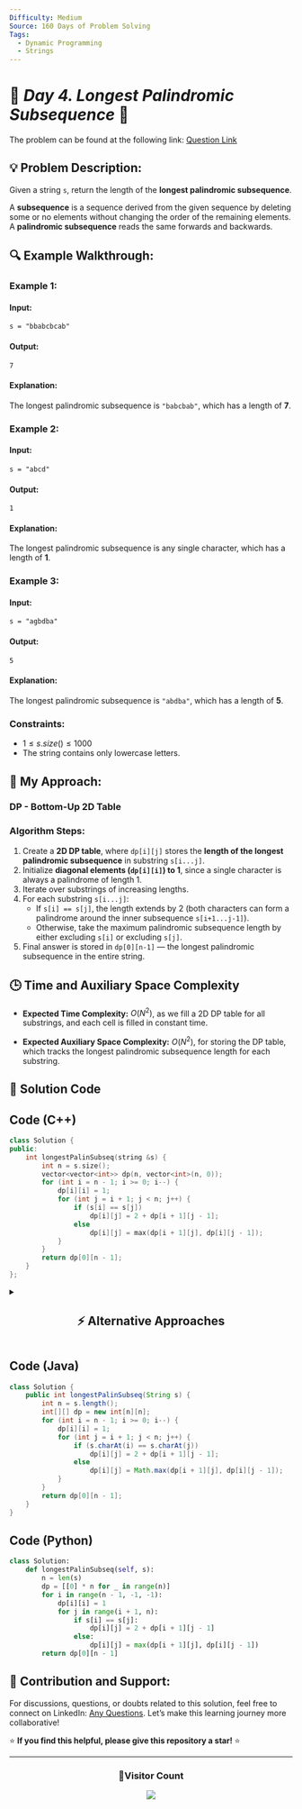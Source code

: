 ```yaml
---
Difficulty: Medium
Source: 160 Days of Problem Solving
Tags:
  - Dynamic Programming
  - Strings
---
```


# 🚀 _Day 4. Longest Palindromic Subsequence_ 🧠

The problem can be found at the following link: [Question Link](https://www.geeksforgeeks.org/problems/longest-palindromic-subsequence-1612327878/1)

## 💡 **Problem Description:**

Given a string `s`, return the length of the **longest palindromic subsequence**.

A **subsequence** is a sequence derived from the given sequence by deleting some or no elements without changing the order of the remaining elements.  
A **palindromic subsequence** reads the same forwards and backwards.

## 🔍 **Example Walkthrough:**

### **Example 1:**

#### **Input:**

`s = "bbabcbcab"`

#### **Output:**

`7`

#### **Explanation:**

The longest palindromic subsequence is `"babcbab"`, which has a length of **7**.

### **Example 2:**

#### **Input:**

`s = "abcd"`

#### **Output:**

`1`

#### **Explanation:**

The longest palindromic subsequence is any single character, which has a length of **1**.

### **Example 3:**

#### **Input:**

`s = "agbdba"`

#### **Output:**

`5`

#### **Explanation:**

The longest palindromic subsequence is `"abdba"`, which has a length of **5**.

### **Constraints:**

- $1 \leq s.size() \leq 1000$
- The string contains only lowercase letters.

## 🎯 **My Approach:**

### **DP - Bottom-Up 2D Table**

### **Algorithm Steps:**

1. Create a **2D DP table**, where `dp[i][j]` stores the **length of the longest palindromic subsequence** in substring `s[i...j]`.
2. Initialize **diagonal elements (`dp[i][i]`) to 1**, since a single character is always a palindrome of length 1.
3. Iterate over substrings of increasing lengths.
4. For each substring `s[i...j]`:
   - If `s[i] == s[j]`, the length extends by 2 (both characters can form a palindrome around the inner subsequence `s[i+1...j-1]`).
   - Otherwise, take the maximum palindromic subsequence length by either excluding `s[i]` or excluding `s[j]`.
5. Final answer is stored in `dp[0][n-1]` — the longest palindromic subsequence in the entire string.

## 🕒 **Time and Auxiliary Space Complexity**

- **Expected Time Complexity:** $O(N^2)$, as we fill a 2D DP table for all substrings, and each cell is filled in constant time.

- **Expected Auxiliary Space Complexity:** $O(N^2)$, for storing the DP table, which tracks the longest palindromic subsequence length for each substring.

## 📝 **Solution Code**

## **Code (C++)**

```cpp
class Solution {
public:
    int longestPalinSubseq(string &s) {
        int n = s.size();
        vector<vector<int>> dp(n, vector<int>(n, 0));
        for (int i = n - 1; i >= 0; i--) {
            dp[i][i] = 1;
            for (int j = i + 1; j < n; j++) {
                if (s[i] == s[j])
                    dp[i][j] = 2 + dp[i + 1][j - 1];
                else
                    dp[i][j] = max(dp[i + 1][j], dp[i][j - 1]);
            }
        }
        return dp[0][n - 1];
    }
};
```

<details>
<summary><h2 align="center">⚡ Alternative Approaches</h2></summary>

## **2️⃣ Space Optimized Dynamic Programming (O(N²) Time, O(N) Space)**

### **Algorithm Steps:**

- We only need the **current and previous rows**, so the 2D table can be reduced to **two 1D arrays**.
- Iterate over `i` (backwards) and `j` (forwards), and fill only the current row using the previous row.
- This reduces space from **O(N²)** to **O(N)**.

```cpp
class Solution {
public:
    int longestPalinSubseq(string &s) {
        int n = s.size();
        vector<int> prev(n + 1, 0), curr(n + 1, 0);
        for (int i = 1; i <= n; ++i) {
            for (int j = 1; j <= n; ++j) {
                if (s[i - 1] == s[n - j])
                    curr[j] = 1 + prev[j - 1];
                else
                    curr[j] = max(prev[j], curr[j - 1]);
            }
            swap(prev, curr);
        }
        return prev[n];
    }
};
```

## **3️⃣ Recursive + Memoization (O(N²) Time, O(N²) Space)**

### **Algorithm Steps:**

- Use **recursive DFS with memoization**.
- If characters match, extend the palindrome.
- Otherwise, check both possibilities (exclude either character).
- Cache results to avoid redundant work.

```cpp
class Solution {
public:
    int helper(string &s, int i, int j, vector<vector<int>> &dp) {
        if (i > j) return 0;
        if (i == j) return 1;
        if (dp[i][j] != -1) return dp[i][j];
        if (s[i] == s[j])
            return dp[i][j] = 2 + helper(s, i + 1, j - 1, dp);
        return dp[i][j] = max(helper(s, i + 1, j, dp), helper(s, i, j - 1, dp));
    }

    int longestPalinSubseq(string &s) {
        int n = s.size();
        vector<vector<int>> dp(n, vector<int>(n, -1));
        return helper(s, 0, n - 1, dp);
    }
};
```

## 📊 **Comparison of Approaches**

| **Approach**                | ⏱️ **Time Complexity** | 🗂️ **Space Complexity** | ✅ **Pros**             | ⚠️ **Cons**                    |
| --------------------------- | ---------------------- | ----------------------- | ----------------------- | ------------------------------ |
| **2D DP Table**             | 🟡 O(N²)               | 🔴 O(N²)                | Simple & intuitive      | High space usage               |
| **Space Optimized 1D DP**   | 🟡 O(N²)               | 🟢 O(N)                 | Lower space             | Slightly trickier to implement |
| **Recursive + Memoization** | 🟡 O(N²)               | 🔴 O(N²)                | Natural recursive logic | Recursion overhead             |

## 💡 **Best Choice?**

- ✅ **For balanced space and time:** Use **Space Optimized 1D DP**.
- ✅ **For simplicity and clarity:** Use **2D DP Table**.
- ✅ **For recursive enthusiasts:** Use **Recursive + Memoization**.

</details>

## **Code (Java)**

```java
class Solution {
    public int longestPalinSubseq(String s) {
        int n = s.length();
        int[][] dp = new int[n][n];
        for (int i = n - 1; i >= 0; i--) {
            dp[i][i] = 1;
            for (int j = i + 1; j < n; j++) {
                if (s.charAt(i) == s.charAt(j))
                    dp[i][j] = 2 + dp[i + 1][j - 1];
                else
                    dp[i][j] = Math.max(dp[i + 1][j], dp[i][j - 1]);
            }
        }
        return dp[0][n - 1];
    }
}
```

## **Code (Python)**

```python
class Solution:
    def longestPalinSubseq(self, s):
        n = len(s)
        dp = [[0] * n for _ in range(n)]
        for i in range(n - 1, -1, -1):
            dp[i][i] = 1
            for j in range(i + 1, n):
                if s[i] == s[j]:
                    dp[i][j] = 2 + dp[i + 1][j - 1]
                else:
                    dp[i][j] = max(dp[i + 1][j], dp[i][j - 1])
        return dp[0][n - 1]
```

## 🎯 **Contribution and Support:**

For discussions, questions, or doubts related to this solution, feel free to connect on LinkedIn: [Any Questions](https://www.linkedin.com/in/patel-hetkumar-sandipbhai-8b110525a/). Let’s make this learning journey more collaborative!

⭐ **If you find this helpful, please give this repository a star!** ⭐

---

<div align="center">
  <h3><b>📍Visitor Count</b></h3>
</div>

<p align="center">
  <img src="https://profile-counter.glitch.me/Hunterdii/count.svg" />
</p>
